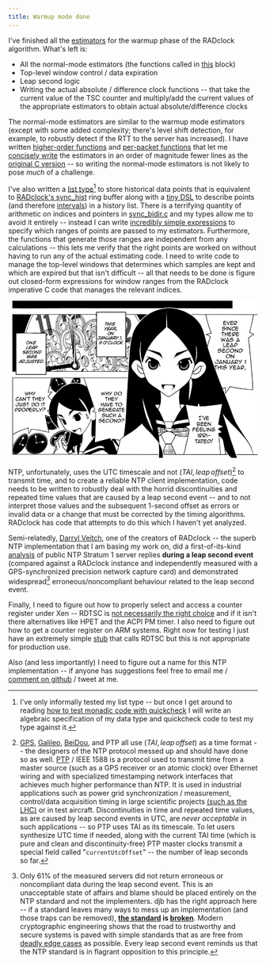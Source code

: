 ```yaml
---
title: Warmup mode done
---
```


I've finished all the [estimators](https://github.com/matildah/mirage-ntp/blob/82368fdeb673e6f0b063e1f1262aa21a127ab9d7/lib/RADclock/estimators.ml#L78) for the warmup phase of the RADclock algorithm. What's left is:

* All the normal-mode estimators (the functions called in [this](https://github.com/synclab/radclock/blob/master/radclock/sync_bidir.c#L2093-L2105) block)
* Top-level window control / data expiration
* Leap second logic
* Writing the actual absolute / difference clock functions -- that take the current value of the TSC counter and multiply/add the current values of the appropriate estimators to obtain actual absolute/difference clocks


The normal-mode estimators are similar to the warmup mode estimators (except with some added complexity; there's level shift detection, for example, to robustly detect if the RTT to the server has increased). I have written [higher-order functions](https://github.com/matildah/mirage-ntp/blob/82368fdeb673e6f0b063e1f1262aa21a127ab9d7/lib/RADclock/history.ml#L111-L158) and [per-packet functions](https://github.com/matildah/mirage-ntp/blob/82368fdeb673e6f0b063e1f1262aa21a127ab9d7/lib/RADclock/estimators.ml#L18-L74) that let me [concisely write](https://github.com/matildah/mirage-ntp/blob/82368fdeb673e6f0b063e1f1262aa21a127ab9d7/lib/RADclock/estimators.ml#L114-L133) the estimators in an order of magnitude fewer lines as the [original C version](https://github.com/synclab/radclock/blob/master/radclock/sync_bidir.c#L1304-L1525) -- so writing the normal-mode estimators is not likely to pose *much* of a challenge.

I've also written a [list type](https://github.com/matildah/mirage-ntp/blob/82368fdeb673e6f0b063e1f1262aa21a127ab9d7/lib/RADclock/history.ml#L1-L30)[^1] to store historical data points that is equivalent to [RADclock's sync_hist](https://github.com/synclab/radclock/blob/master/radclock/sync_history.h#L34-L44) ring buffer along with a [tiny DSL](https://github.com/matildah/mirage-ntp/blob/82368fdeb673e6f0b063e1f1262aa21a127ab9d7/lib/RADclock/history.ml#L31-L60) to describe points (and therefore [intervals](https://github.com/matildah/mirage-ntp/blob/82368fdeb673e6f0b063e1f1262aa21a127ab9d7/lib/RADclock/history.ml#L160-L169)) in a history list. There is a terrifying quantity of arithmetic on indices and pointers in [sync_bidir.c](https://github.com/synclab/radclock/blob/master/radclock/sync_bidir.c) and my types allow me to avoid it entirely -- instead I can write [incredibly simple expressions](https://github.com/matildah/mirage-ntp/blob/master/lib/RADclock/estimators.ml#L142-L148) to specify which ranges of points are passed to my estimators. Furthermore, the functions that generate those ranges are independent from any calculations -- this lets me verify that the right points are worked on without having to run any of the actual estimating code. I need to write code to manage the top-level windows that determines which samples are kept and which are expired but that isn't difficult -- all that needs to be done is figure out closed-form expressions for window ranges from the RADclock imperative C code that manages the relevant indices.




![[Kitsu Chiri](https://en.wikipedia.org/wiki/Sayonara,_Zetsubou-Sensei) was right.](../images/leap.png)



NTP, unfortunately, uses the UTC timescale and not $(TAI, leap\,offset)$[^2] to transmit time, and to create a reliable NTP client implementation, code needs to be written to robustly deal with the horrid discontinuities and repeated time values that are caused by a leap second event -- and to not interpret those values and the subsequent 1-second offset as errors or invalid data or a change that must be corrected by the timing algorithms. RADclock has code that attempts to do this which I haven't yet analyzed.

Semi-relatedly, [Darryl Veitch](http://crin.eng.uts.edu.au/~darryl/), one of the creators of RADclock -- the superb NTP implementation that I am basing my work on, did a first-of-its-kind [analysis](http://crin.eng.uts.edu.au/~darryl/Publications/LeapSecond_camera.pdf) of public NTP Stratum 1 server replies **during a leap second event** (compared against a RADclock instance and independently measured with a GPS-synchronized precision network capture card) and demonstrated widespread[^3] erroneous/noncompliant behaviour related to the leap second event.



Finally, I need to figure out how to properly select and access a counter register under Xen -- RDTSC is [not necessarily the right choice](http://xenbits.xen.org/docs/4.3-testing/misc/tscmode.txt) and if it isn't there alternatives like HPET and the ACPI PM timer. I also need to figure out how to get a counter register on ARM systems. Right now for testing I just have an extremely simple [stub](https://github.com/matildah/mirage-ntp/blob/master/lib/tsc/rdtsc_caml.c#L11) that calls RDTSC but this is not appropriate for production use.


Also (and less importantly) I need to figure out a name for this NTP implementation -- if anyone has suggestions feel free to email me / [comment on github](https://github.com/matildah/mirage-ntp/issues/6) / tweet at me.

[^1]: I've only informally tested my list type -- but once I get around to reading [how to test monadic code with quickcheck](http://dl.acm.org/citation.cfm?id=636527) I will write an algebraic specification of my data type and quickcheck code to test my type against it.


[^2]: [GPS](http://www.navipedia.net/index.php/Time_References_in_GNSS#GPS_Time_.28GPST.29), [Galileo](http://www.navipedia.net/index.php/Time_References_in_GNSS#Galileo_System_Time_.28GST.29), [BeiDou](http://www.navipedia.net/index.php/Time_References_in_GNSS#BeiDou_Time_.28BDT.29), and PTP all use $(TAI, leap\,offset)$ as a time format -- the designers of the NTP protocol messed up and should have done so as well. [PTP](https://en.wikipedia.org/wiki/Precision_Time_Protocol) / IEEE 1588 is a protocol used to transmit time from a master source (such as a GPS receiver or an atomic clock) over Ethernet wiring and with specialized timestamping network interfaces that achieves much higher performance than NTP. It is used in industrial applications such as power grid synchronization / measurement, control/data acquisition timing in large scientific projects [(such as the LHC)](https://en.wikipedia.org/wiki/The_White_Rabbit_Project) or in test aircraft. Discontinuities in time and repeated time values, as are caused by leap second events in UTC, are *never acceptable* in such applications -- so PTP uses TAI as its timescale. To let users synthesize UTC time if needed, along with the current TAI time (which is pure and clean and discontinuity-free) PTP master clocks transmit a special field called "`currentUtcOffset`" -- the number of leap seconds so far.


[^3]: Only $61\%$ of the measured servers did not return erroneous or noncompliant data during the leap second event. This is an unacceptable state of affairs and blame should be placed entirely on the NTP standard and not the implementers. djb has the right approach here -- if a standard leaves many ways to mess up an implementation (and those traps can be removed), **[the standard](http://cr.yp.to/talks/2015.06.11/slides-djb-20150611-a4.pdf) is [broken](https://events.ccc.de/congress/2014/Fahrplan/system/attachments/2502/original/20141227-twopage.pdf)**. Modern cryptographic engineering shows that the road to trustworthy and secure systems is paved with simple standards that as are free from [deadly edge cases](https://cr.yp.to/talks/2012.08.08/slides.pdf) as possible. Every leap second event reminds us that the NTP standard is in flagrant opposition to this principle.

